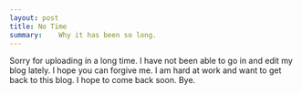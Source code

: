 ```yaml
---
layout: post
title: No Time
summary:    Why it has been so long.
---
```


Sorry for uploading in a long time. I have not been able to go in and edit my blog lately. I hope you can forgive me. I am hard at work and want to get back to this blog. I hope to come back soon. Bye.
